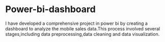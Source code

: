 # Power-bi-dashboard
I have developed a comprehensive project in power bi by creating a dashboard to analyze the mobile sales data.This process involved several stages,including data preprocessing,data cleaning and data visualization.
